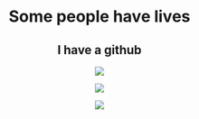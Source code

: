 <h1 align="center">
Some people have lives
</h1>
<h2 align="center">
I have a github
</h2>
<p align="center">  
<img  align="center"  src="https://github-readme-stats.vercel.app/api?username=habitualdev&theme=blue-green">
</p>

<p align="center">
<img  align="center"  src="https://github-readme-streak-stats.herokuapp.com/?user=habitualdev&theme=blue-green">
</p>

<p align="center"> 
<img  align="center"  src="https://github-profile-trophy.vercel.app/?username=habitualdev&row=1">
</p>
